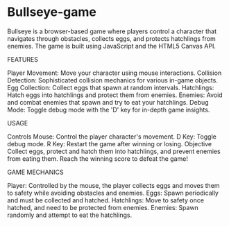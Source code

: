 # Bullseye-game
Bullseye is a browser-based game where players control a character that navigates through obstacles, collects eggs, and protects hatchlings from enemies. The game is built using JavaScript and the HTML5 Canvas API.

FEATURES

Player Movement: Move your character using mouse interactions.
Collision Detection: Sophisticated collision mechanics for various in-game objects.
Egg Collection: Collect eggs that spawn at random intervals.
Hatchlings: Hatch eggs into hatchlings and protect them from enemies.
Enemies: Avoid and combat enemies that spawn and try to eat your hatchlings.
Debug Mode: Toggle debug mode with the 'D' key for in-depth game insights.

USAGE

Controls
Mouse: Control the player character's movement.
D Key: Toggle debug mode.
R Key: Restart the game after winning or losing.
Objective
Collect eggs, protect and hatch them into hatchlings, and prevent enemies from eating them. Reach the winning score to defeat the game!

GAME MECHANICS

Player: Controlled by the mouse, the player collects eggs and moves them to safety while avoiding obstacles and enemies.
Eggs: Spawn periodically and must be collected and hatched.
Hatchlings: Move to safety once hatched, and need to be protected from enemies.
Enemies: Spawn randomly and attempt to eat the hatchlings.
